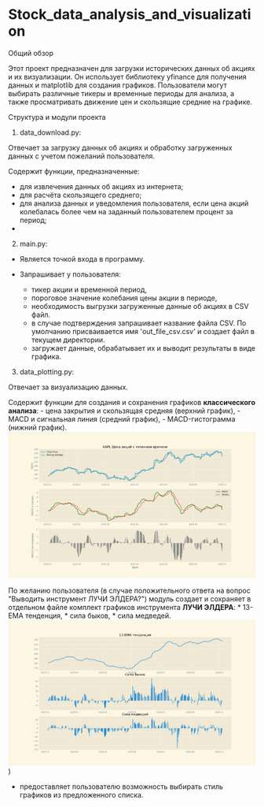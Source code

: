 # Stock_data_analysis_and_visualization
Общий обзор

Этот проект предназначен для загрузки исторических данных об акциях и их визуализации. Он использует библиотеку yfinance для получения данных и matplotlib для создания графиков. Пользователи могут выбирать различные тикеры и временные периоды для анализа, а также просматривать движение цен и скользящие средние на графике.



Структура и модули проекта

1. data_download.py:

Отвечает за загрузку данных об акциях и обработку загруженных данных с учетом пожеланий пользователя.

Содержит функции, предназначенные:
- для извлечения данных об акциях из интернета;
- для расчёта скользящего среднего;
- для анализа данных и уведомления пользователя, если цена акций колебалась более чем на заданный пользователем процент за период;
- 



2. main.py:

- Является точкой входа в программу.

- Запрашивает у пользователя:
  - тикер акции и временной период,
  - пороговое значение колебания цены акции в периоде, 
  - необходимость выгрузки загруженные данные об акциях в CSV файл.
  - в случае подтверждения запрашивает название файла  CSV. По умолчанию присваивается имя 'out_file_csv.csv' и создает файл в текущем директории.
  - загружает данные, обрабатывает их и выводит результаты в виде графика.



3. data_plotting.py:

Отвечает за визуализацию данных.

Содержит функции для создания и сохранения графиков **классического анализа**:
    -  цена закрытия и скользящая средняя (верхний график),
    -  MACD и сигнальная линия (средний график),
    -  MACD-гистограмма (нижний график).  
 ![Семейство графиков](https://github.com/MikhinGB/Stock_data_analysis_and_visualization/blob/main/AAPL_1y_stock_price_chart.png) 
 
 По желанию пользователя (в случае положительного ответа на вопрос "Выводить инструмент ЛУЧИ ЭЛДЕРА?") модуль создает и сохраняет в отдельном файле комплект графиков инструмента **ЛУЧИ ЭЛДЕРА**:
    * 13-EMA тенденция,
    * сила быков,
    * сила медведей.
    ![Семейство графиков 2](https://github.com/MikhinGB/Stock_data_analysis_and_visualization/blob/main/AAPL_1y_elders_rays.png))
 
  
   - предоставляет пользователю возможность выбирать стиль графиков из предложенного списка.
